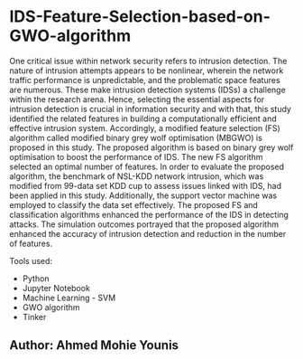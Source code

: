 # IDS-Feature-Selection-based-on-GWO-algorithm
One critical issue within network security refers to intrusion detection. The nature of intrusion attempts appears to be nonlinear, wherein the network traffic performance is unpredictable, and the problematic space features are numerous. These make intrusion detection systems (IDSs) a challenge within the research arena. Hence, selecting the essential aspects for intrusion detection is crucial in information security and with that, this study identified the related features in building a computationally efficient and effective intrusion system. Accordingly, a modified feature selection (FS) algorithm called modified binary grey wolf optimisation (MBGWO) is proposed in this study. The proposed algorithm is based on binary grey wolf optimisation to boost the performance of IDS. The new FS algorithm selected an optimal number of features. In order to evaluate the proposed algorithm, the benchmark of NSL-KDD network intrusion, which was modified from 99-data set KDD cup to assess issues linked with IDS, had been applied in this study. Additionally, the support vector machine was employed to classify the data set effectively. The proposed FS and classification algorithms enhanced the performance of the IDS in detecting attacks. The simulation outcomes portrayed that the proposed algorithm enhanced the accuracy of intrusion detection and reduction in the number of features.

Tools used:
+ Python
+ Jupyter Notebook
+ Machine Learning - SVM
+ GWO algorithm
+ Tinker

## **Author: Ahmed Mohie Younis**
